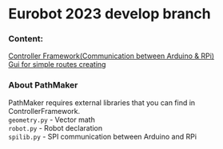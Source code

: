 # Eurobot 2023 develop branch
### Content:
[Controller Framework(Communication between Arduino & RPi)](/ControllerFramework) </br>
[Gui for simple routes creating](/PathMaker)
### About PathMaker
PathMaker requires external libraries that you can find in ControllerFramework. </br>
`geometry.py` - Vector math </br>
`robot.py` - Robot declaration </br>
`spilib.py` - SPI communication between Arduino and RPi